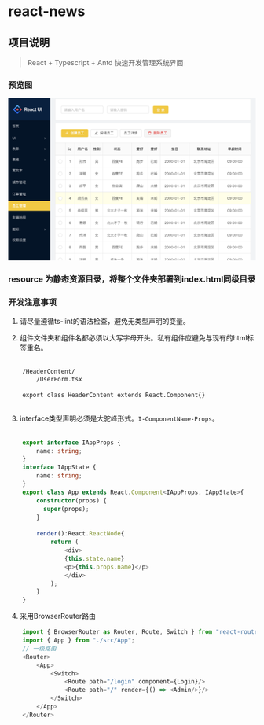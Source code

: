# react-news

## 项目说明

> React + Typescript + Antd 快速开发管理系统界面

### 预览图

[![React-Ui](https://github.com/guobin211/react-news/blob/master/images/img.png)](https://github.com/guobin211/react-news)

### resource 为静态资源目录，将整个文件夹部署到index.html同级目录


### 开发注意事项

1. 请尽量遵循ts-lint的语法检查，避免无类型声明的变量。

2. 组件文件夹和组件名都必须以大写字母开头。私有组件应避免与现有的html标签重名。

```
    
    /HeaderContent/
        /UserForm.tsx
        
    export class HeaderContent extends React.Component{}
    
```

3. interface类型声明必须是大驼峰形式。`I-ComponentName-Props`。
   
```ts jsx

    export interface IAppProps {
        name: string;
    }
    interface IAppState {
        name: string;
    }
    export class App extends React.Component<IAppProps, IAppState>{
        constructor(props) {
          super(props);
        }
        
        render():React.ReactNode{
            return (
                <div>
                {this.state.name}
                <p>{this.props.name}</p>
                </div>
            );
        }
    }

```

4. 采用BrowserRouter路由

```ts
    import { BrowserRouter as Router, Route, Switch } from "react-router-dom";
    import { App } from "./src/App";
    // 一级路由
    <Router>
        <App>
            <Switch>
                <Route path="/login" component={Login}/>
                <Route path="/" render={() => <Admin/>}/>
            </Switch>
        </App>
    </Router>
    
```
